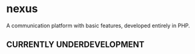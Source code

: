 # nexus
A communication platform with basic features, developed entirely in PHP.
## CURRENTLY UNDERDEVELOPMENT
